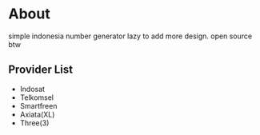 # About
simple indonesia number generator
lazy to add more design.
open source btw

## Provider List
- Indosat
- Telkomsel
- Smartfreen
- Axiata(XL)
- Three(3)
